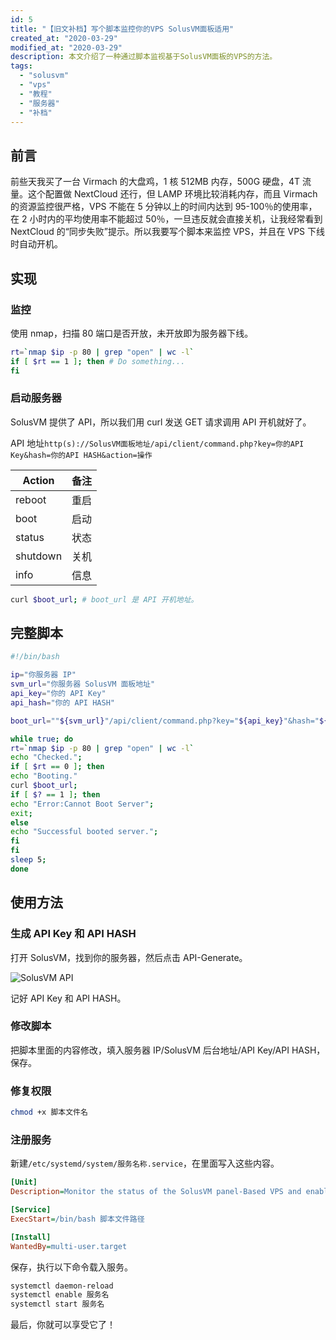 ```yaml
---
id: 5
title: "【旧文补档】写个脚本监控你的VPS SolusVM面板适用"
created_at: "2020-03-29"
modified_at: "2020-03-29"
description: 本文介绍了一种通过脚本监视基于SolusVM面板的VPS的方法。
tags:
  - "solusvm"
  - "vps"
  - "教程"
  - "服务器"
  - "补档"
---
```


## 前言

前些天我买了一台 Virmach 的大盘鸡，1 核 512MB 内存，500G 硬盘，4T 流量。这个配置做 NextCloud 还行，但 LAMP 环境比较消耗内存，而且 Virmach 的资源监控很严格，VPS 不能在 5 分钟以上的时间内达到 95-100％的使用率，在 2 小时内的平均使用率不能超过 50％，一旦违反就会直接关机，让我经常看到 NextCloud 的“同步失败”提示。所以我要写个脚本来监控 VPS，并且在 VPS 下线时自动开机。

## 实现

### 监控

使用 nmap，扫描 80 端口是否开放，未开放即为服务器下线。

```bash
rt=`nmap $ip -p 80 | grep "open" | wc -l`
if [ $rt == 1 ]; then # Do something...
fi
```

### 启动服务器

SolusVM 提供了 API，所以我们用 curl 发送 GET 请求调用 API 开机就好了。

API 地址`http(s)://SolusVM面板地址/api/client/command.php?key=你的API Key&hash=你的API HASH&action=操作`

| Action   | 备注 |
| -------- | ---- |
| reboot   | 重启 |
| boot     | 启动 |
| status   | 状态 |
| shutdown | 关机 |
| info     | 信息 |

```bash
curl $boot_url; # boot_url 是 API 开机地址。
```

## 完整脚本

```bash
#!/bin/bash

ip="你服务器 IP"
svm_url="你服务器 SolusVM 面板地址"
api_key="你的 API Key"
api_hash="你的 API HASH"

boot_url=""${svm_url}"/api/client/command.php?key="${api_key}"&hash="${api_hash}"&action=boot"

while true; do
rt=`nmap $ip -p 80 | grep "open" | wc -l`
echo "Checked.";
if [ $rt == 0 ]; then
echo "Booting."
curl $boot_url;
if [ $? == 1 ]; then
echo "Error:Cannot Boot Server";
exit;
else
echo "Successful booted server.";
fi
fi
sleep 5;
done
```

## 使用方法

### 生成 API Key 和 API HASH

打开 SolusVM，找到你的服务器，然后点击 API-Generate。

![SolusVM API](https://blog-oss.allenyou.top/image/649da19bdc970.png)

记好 API Key 和 API HASH。

### 修改脚本

把脚本里面的内容修改，填入服务器 IP/SolusVM 后台地址/API Key/API HASH，保存。

### 修复权限

```bash
chmod +x 脚本文件名
```

### 注册服务

新建`/etc/systemd/system/服务名称.service`，在里面写入这些内容。

```ini
[Unit]
Description=Monitor the status of the SolusVM panel-Based VPS and enable it when the server is offline.

[Service]
ExecStart=/bin/bash 脚本文件路径

[Install]
WantedBy=multi-user.target
```

保存，执行以下命令载入服务。

```bash
systemctl daemon-reload
systemctl enable 服务名
systemctl start 服务名
```

最后，你就可以享受它了！
